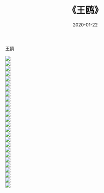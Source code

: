 ﻿---
layout: post
title:  《王鸥》
date:   2020-01-22
img: http://pic.660000.xyz/1:/壁纸/明星魅力/华人明星/王鸥/000.jpg
categories: [美女, 清纯, 唯美]
---

王鸥

 ![](http://pic.660000.xyz/1:/壁纸/明星魅力/华人明星/王鸥/001.jpg) <br>![](http://pic.660000.xyz/1:/壁纸/明星魅力/华人明星/王鸥/002.jpg) <br>![](http://pic.660000.xyz/1:/壁纸/明星魅力/华人明星/王鸥/003.jpg) <br>![](http://pic.660000.xyz/1:/壁纸/明星魅力/华人明星/王鸥/004.jpg) <br>![](http://pic.660000.xyz/1:/壁纸/明星魅力/华人明星/王鸥/005.jpg) <br>![](http://pic.660000.xyz/1:/壁纸/明星魅力/华人明星/王鸥/006.jpg) <br>![](http://pic.660000.xyz/1:/壁纸/明星魅力/华人明星/王鸥/007.jpg) <br>![](http://pic.660000.xyz/1:/壁纸/明星魅力/华人明星/王鸥/008.jpg) <br>![](http://pic.660000.xyz/1:/壁纸/明星魅力/华人明星/王鸥/009.jpg) <br>![](http://pic.660000.xyz/1:/壁纸/明星魅力/华人明星/王鸥/010.jpg) <br>![](http://pic.660000.xyz/1:/壁纸/明星魅力/华人明星/王鸥/011.jpg) <br>![](http://pic.660000.xyz/1:/壁纸/明星魅力/华人明星/王鸥/012.jpg) <br>![](http://pic.660000.xyz/1:/壁纸/明星魅力/华人明星/王鸥/013.jpg) <br>![](http://pic.660000.xyz/1:/壁纸/明星魅力/华人明星/王鸥/014.jpg) <br>![](http://pic.660000.xyz/1:/壁纸/明星魅力/华人明星/王鸥/015.jpg) <br>![](http://pic.660000.xyz/1:/壁纸/明星魅力/华人明星/王鸥/016.jpg) <br>![](http://pic.660000.xyz/1:/壁纸/明星魅力/华人明星/王鸥/017.jpg) <br>![](http://pic.660000.xyz/1:/壁纸/明星魅力/华人明星/王鸥/018.jpg) <br>![](http://pic.660000.xyz/1:/壁纸/明星魅力/华人明星/王鸥/019.jpg) <br>![](http://pic.660000.xyz/1:/壁纸/明星魅力/华人明星/王鸥/020.jpg) <br>![](http://pic.660000.xyz/1:/壁纸/明星魅力/华人明星/王鸥/021.jpg) <br>![](http://pic.660000.xyz/1:/壁纸/明星魅力/华人明星/王鸥/022.jpg) <br>![](http://pic.660000.xyz/1:/壁纸/明星魅力/华人明星/王鸥/023.jpg) <br>![](http://pic.660000.xyz/1:/壁纸/明星魅力/华人明星/王鸥/024.jpg) <br>![](http://pic.660000.xyz/1:/壁纸/明星魅力/华人明星/王鸥/025.jpg) <br>![](http://pic.660000.xyz/1:/壁纸/明星魅力/华人明星/王鸥/026.jpg) <br>